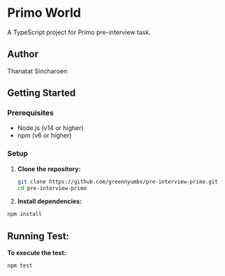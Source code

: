 # Primo World

A TypeScript project for Primo pre-interview task.

## Author

Thanatat Sincharoen

## Getting Started

### Prerequisites

- Node.js (v14 or higher)
- npm (v6 or higher)

### Setup

1. **Clone the repository:**

   ```bash
   git clone https://github.com/greennyumbs/pre-interview-primo.git
   cd pre-interview-primo
   ```

2. **Install dependencies:**

  ```bash
  npm install
  ```

## Running Test:

**To execute the test:**

   ```bash
   npm test
   ```